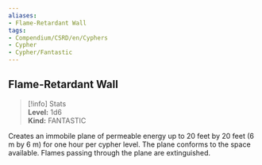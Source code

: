 ```yaml
---
aliases:
- Flame-Retardant Wall
tags:
- Compendium/CSRD/en/Cyphers
- Cypher
- Cypher/Fantastic
---
```


  
## Flame-Retardant Wall  
>[!info] Stats  
> **Level:** 1d6  
> **Kind:** FANTASTIC
  
Creates an immobile plane of permeable energy up to 20 feet by 20 feet (6 m by 6 m) for one hour per cypher level. The plane conforms to the space available. Flames passing through the plane are extinguished.